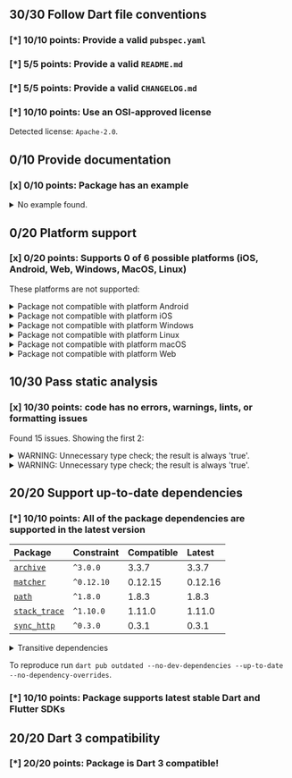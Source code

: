 ## 30/30 Follow Dart file conventions

### [*] 10/10 points: Provide a valid `pubspec.yaml`


### [*] 5/5 points: Provide a valid `README.md`


### [*] 5/5 points: Provide a valid `CHANGELOG.md`


### [*] 10/10 points: Use an OSI-approved license

Detected license: `Apache-2.0`.

## 0/10 Provide documentation

### [x] 0/10 points: Package has an example

<details>
<summary>
No example found.
</summary>

See [package layout](https://dart.dev/tools/pub/package-layout#examples) guidelines on how to add an example.
</details>

## 0/20 Platform support

### [x] 0/20 points: Supports 0 of 6 possible platforms (iOS, Android, Web, Windows, MacOS, Linux)


These platforms are not supported:

<details>
<summary>
Package not compatible with platform Android
</summary>

Because:
* `package:webdriver/async_html.dart` that imports:
* `package:webdriver/src/request/async_xhr_request_client.dart` that imports:
* `dart:html`
</details>
<details>
<summary>
Package not compatible with platform iOS
</summary>

Because:
* `package:webdriver/async_html.dart` that imports:
* `package:webdriver/src/request/async_xhr_request_client.dart` that imports:
* `dart:html`
</details>
<details>
<summary>
Package not compatible with platform Windows
</summary>

Because:
* `package:webdriver/async_html.dart` that imports:
* `package:webdriver/src/request/async_xhr_request_client.dart` that imports:
* `dart:html`
</details>
<details>
<summary>
Package not compatible with platform Linux
</summary>

Because:
* `package:webdriver/async_html.dart` that imports:
* `package:webdriver/src/request/async_xhr_request_client.dart` that imports:
* `dart:html`
</details>
<details>
<summary>
Package not compatible with platform macOS
</summary>

Because:
* `package:webdriver/async_html.dart` that imports:
* `package:webdriver/src/request/async_xhr_request_client.dart` that imports:
* `dart:html`
</details>
<details>
<summary>
Package not compatible with platform Web
</summary>

Because:
* `package:webdriver/async_io.dart` that imports:
* `package:webdriver/src/request/async_io_request_client.dart` that imports:
* `dart:io`
</details>

## 10/30 Pass static analysis

### [x] 10/30 points: code has no errors, warnings, lints, or formatting issues

Found 15 issues. Showing the first 2:

<details>
<summary>
WARNING: Unnecessary type check; the result is always 'true'.
</summary>

`lib/src/async/web_element.dart:154:7`

```
    ╷
154 │       other is WebElement && other.driver == driver && other.id == id;
    │       ^^^^^^^^^^^^^^^^^^^
    ╵
```

To reproduce make sure you are using the [lints_core](https://pub.dev/packages/lints) and run `dart analyze lib/src/async/web_element.dart`
</details>
<details>
<summary>
WARNING: Unnecessary type check; the result is always 'true'.
</summary>

`lib/src/handler/json_wire/utils.dart:26:8`

```
   ╷
26 │       (responseBody is Map &&
   │        ^^^^^^^^^^^^^^^^^^^
   ╵
```

To reproduce make sure you are using the [lints_core](https://pub.dev/packages/lints) and run `dart analyze lib/src/handler/json_wire/utils.dart`
</details>

## 20/20 Support up-to-date dependencies

### [*] 10/10 points: All of the package dependencies are supported in the latest version

|Package|Constraint|Compatible|Latest|
|:-|:-|:-|:-|
|[`archive`]|`^3.0.0`|3.3.7|3.3.7|
|[`matcher`]|`^0.12.10`|0.12.15|0.12.16|
|[`path`]|`^1.8.0`|1.8.3|1.8.3|
|[`stack_trace`]|`^1.10.0`|1.11.0|1.11.0|
|[`sync_http`]|`^0.3.0`|0.3.1|0.3.1|

<details><summary>Transitive dependencies</summary>

|Package|Constraint|Compatible|Latest|
|:-|:-|:-|:-|
|[`async`]|-|2.11.0|2.11.0|
|[`boolean_selector`]|-|2.1.1|2.1.1|
|[`collection`]|-|1.17.1|1.17.1|
|[`convert`]|-|3.1.1|3.1.1|
|[`crypto`]|-|3.0.3|3.0.3|
|[`js`]|-|0.6.7|0.6.7|
|[`meta`]|-|1.9.1|1.9.1|
|[`pointycastle`]|-|3.7.3|3.7.3|
|[`source_span`]|-|1.10.0|1.10.0|
|[`stream_channel`]|-|2.1.1|2.1.1|
|[`string_scanner`]|-|1.2.0|1.2.0|
|[`term_glyph`]|-|1.2.1|1.2.1|
|[`test_api`]|-|0.5.2|0.5.2|
|[`typed_data`]|-|1.3.2|1.3.2|
</details>

To reproduce run `dart pub outdated --no-dev-dependencies --up-to-date --no-dependency-overrides`.

[`archive`]: https://pub.dev/packages/archive
[`matcher`]: https://pub.dev/packages/matcher
[`path`]: https://pub.dev/packages/path
[`stack_trace`]: https://pub.dev/packages/stack_trace
[`sync_http`]: https://pub.dev/packages/sync_http
[`async`]: https://pub.dev/packages/async
[`boolean_selector`]: https://pub.dev/packages/boolean_selector
[`collection`]: https://pub.dev/packages/collection
[`convert`]: https://pub.dev/packages/convert
[`crypto`]: https://pub.dev/packages/crypto
[`js`]: https://pub.dev/packages/js
[`meta`]: https://pub.dev/packages/meta
[`pointycastle`]: https://pub.dev/packages/pointycastle
[`source_span`]: https://pub.dev/packages/source_span
[`stream_channel`]: https://pub.dev/packages/stream_channel
[`string_scanner`]: https://pub.dev/packages/string_scanner
[`term_glyph`]: https://pub.dev/packages/term_glyph
[`test_api`]: https://pub.dev/packages/test_api
[`typed_data`]: https://pub.dev/packages/typed_data


### [*] 10/10 points: Package supports latest stable Dart and Flutter SDKs


## 20/20 Dart 3 compatibility

### [*] 20/20 points: Package is Dart 3 compatible!
